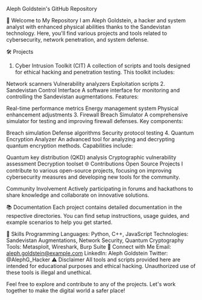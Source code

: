 Aleph Goldstein's GitHub Repository

👋 Welcome to My Repository
I am Aleph Goldstein, a hacker and system analyst with enhanced physical abilities thanks to the Sandevistan technology. Here, you'll find various projects and tools related to cybersecurity, network penetration, and system defense.

🛠️ Projects
1. Cyber Intrusion Toolkit (CIT)
A collection of scripts and tools designed for ethical hacking and penetration testing. This toolkit includes:

Network scanners
Vulnerability analyzers
Exploitation scripts
2. Sandevistan Control Interface
A software interface for monitoring and controlling the Sandevistan augmentations. Features:

Real-time performance metrics
Energy management system
Physical enhancement adjustments
3. Firewall Breach Simulator
A comprehensive simulator for testing and improving firewall defenses. Key components:

Breach simulation
Defense algorithms
Security protocol testing
4. Quantum Encryption Analyzer
An advanced tool for analyzing and decrypting quantum encryption methods. Capabilities include:

Quantum key distribution (QKD) analysis
Cryptographic vulnerability assessment
Decryption toolset
🌐 Contributions
Open Source Projects
I contribute to various open-source projects, focusing on improving cybersecurity measures and developing new tools for the community.

Community Involvement
Actively participating in forums and hackathons to share knowledge and collaborate on innovative solutions.

📚 Documentation
Each project contains detailed documentation in the respective directories. You can find setup instructions, usage guides, and example scenarios to help you get started.

🧠 Skills
Programming Languages: Python, C++, JavaScript
Technologies: Sandevistan Augmentations, Network Security, Quantum Cryptography
Tools: Metasploit, Wireshark, Burp Suite
🤝 Connect with Me
Email: aleph.goldstein@example.com
LinkedIn: Aleph Goldstein
Twitter: @AlephG_Hacker
⚠️ Disclaimer
All tools and scripts provided here are intended for educational purposes and ethical hacking. Unauthorized use of these tools is illegal and unethical.

Feel free to explore and contribute to any of the projects. Let's work together to make the digital world a safer place!

